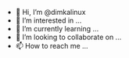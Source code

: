 - 👋 Hi, I’m @dimkalinux
- 👀 I’m interested in ...
- 🌱 I’m currently learning ...
- 💞️ I’m looking to collaborate on ...
- 📫 How to reach me ...

<!---
dimkalinux/dimkalinux is a ✨ special ✨ repository because its `README.md` (this file) appears on your GitHub profile.
You can click the Preview link to take a look at your changes.
--->
